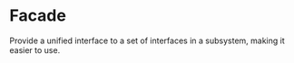 # Facade

Provide a unified interface to a set of interfaces in a subsystem, making it easier to use.